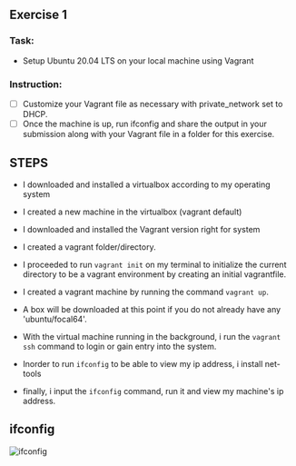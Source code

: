 ## Exercise 1
### Task:
* Setup Ubuntu 20.04 LTS on your local machine using Vagrant
### Instruction: 
- [ ] Customize your Vagrant file as necessary with private_network set to DHCP.
 - [ ] Once the machine is up, run ifconfig and share the output in your submission along with your Vagrant file in a folder for this exercise.

## STEPS
* I downloaded and installed a virtualbox according to my operating system

* I created a new machine in the virtualbox (vagrant default)

* I downloaded and installed the Vagrant version right for system

* I created a vagrant folder/directory.

* I proceeded to run `vagrant init` on my terminal to initialize the current directory to be a vagrant environment by creating an initial vagrantfile.

* I created a vagrant machine by running the command `vagrant up`.

* A box will be downloaded at this point if you do not already have any 'ubuntu/focal64'.

* With the virtual machine running in the background, i run the `vagrant ssh` command to login or gain entry into the system.

* Inorder to run `ifconfig` to be able to view my ip address, i install net-tools

* finally, i input the `ifconfig` command, run it and view my machine's ip address.


## ifconfig

![ifconfig](https://user-images.githubusercontent.com/101622646/190896923-73f16094-b37c-4be8-b90c-c0c18a2cfdf2.png)







